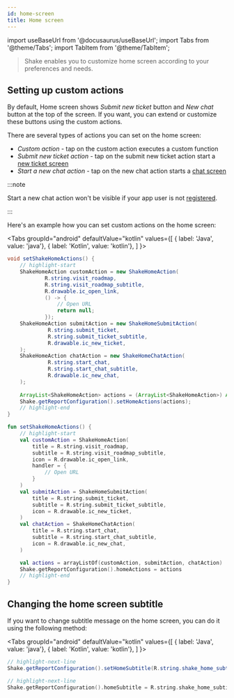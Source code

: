 ```yaml
---
id: home-screen
title: Home screen
---
```

import useBaseUrl from '@docusaurus/useBaseUrl';
import Tabs from '@theme/Tabs';
import TabItem from '@theme/TabItem';

> Shake enables you to customize home screen according to your preferences and needs.

## Setting up custom actions

By default, Home screen shows *Submit new ticket* button and *New chat* button at the top of the screen.
If you want, you can extend or customize these buttons using the custom actions.

There are several types of actions you can set on the home screen:

* *Custom action* -
tap on the custom action executes a custom function
* *Submit new ticket action* -
tap on the submit new ticket action start a [new ticket screen](/android/shake-ui/new-ticket-screen)
* *Start a new chat action* -
tap on the new chat action starts a [chat screen](/android/shake-ui/chat-screen)

:::note

Start a new chat action won't be visible if your app user is not [registered](/android/users/register-user).

:::

Here's an example how you can set custom actions on the home screen:

<Tabs
groupId="android"
defaultValue="kotlin"
values={[
{ label: 'Java', value: 'java'},
{ label: 'Kotlin', value: 'kotlin'},
]
}>

<TabItem value="java">

```java title="App.java"
void setShakeHomeActions() { 
    // highlight-start
    ShakeHomeAction customAction = new ShakeHomeAction(
            R.string.visit_roadmap,
            R.string.visit_roadmap_subtitle,
            R.drawable.ic_open_link,
            () -> {
                // Open URL
                return null;
            });
    ShakeHomeAction submitAction = new ShakeHomeSubmitAction(
             R.string.submit_ticket,
             R.string.submit_ticket_subtitle,
             R.drawable.ic_new_ticket,
    );
    ShakeHomeAction chatAction = new ShakeHomeChatAction(
             R.string.start_chat,
             R.string.start_chat_subtitle,
             R.drawable.ic_new_chat,
    );
    
    ArrayList<ShakeHomeAction> actions = (ArrayList<ShakeHomeAction>) Arrays.asList(customAction, submitAction, chatAction);
    Shake.getReportConfiguration().setHomeActions(actions);
    // highlight-end
}
```

</TabItem>

<TabItem value="kotlin">

```kotlin title="App.kt"
fun setShakeHomeActions() {
    // highlight-start
    val customAction = ShakeHomeAction(
        title = R.string.visit_roadmap,
        subtitle = R.string.visit_roadmap_subtitle,
        icon = R.drawable.ic_open_link,
        handler = { 
            // Open URL
        }
    )
    val submitAction = ShakeHomeSubmitAction(
        title = R.string.submit_ticket,
        subtitle = R.string.submit_ticket_subtitle,
        icon = R.drawable.ic_new_ticket,
    )
    val chatAction = ShakeHomeChatAction(
        title = R.string.start_chat,
        subtitle = R.string.start_chat_subtitle,
        icon = R.drawable.ic_new_chat,
    )

    val actions = arrayListOf(customAction, submitAction, chatAction)
    Shake.getReportConfiguration().homeActions = actions
    // highlight-end
}
```

</TabItem>
</Tabs>

## Changing the home screen subtitle

If you want to change subtitle message on the home screen, you can do it using the following method:

<Tabs
groupId="android"
defaultValue="kotlin"
values={[
{ label: 'Java', value: 'java'},
{ label: 'Kotlin', value: 'kotlin'},
]
}>

<TabItem value="java">

```java title="App.java"
// highlight-next-line
Shake.getReportConfiguration().setHomeSubtitle(R.string.shake_home_subtitle);
```

</TabItem>

<TabItem value="kotlin">

```kotlin title="App.kt"
// highlight-next-line
Shake.getReportConfiguration().homeSubtitle = R.string.shake_home_subtitle
```

</TabItem>
</Tabs>


